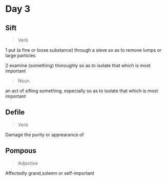 # Day 3
## Sift
> Verb

1  put (a fine or loose substance) through a sieve so as to remove lumps or large particles

2  examine (something) thoroughly so as to isolate that which is most important

> Noun

an act of sifting something, especially so as to isolate that which is most important

## Defile
> Verb

Damage the purity or apprearance of

## Pompous
> Adjective

Affectedly grand,solemn or self-important
